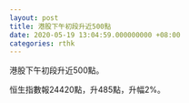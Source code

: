 ```yaml
---
layout: post
title: 港股下午初段升近500點
date: 2020-05-19 13:04:59.000000000 +08:00
categories: rthk
---
```


港股下午初段升近500點。

恒生指數報24420點，升485點，升幅2%。
